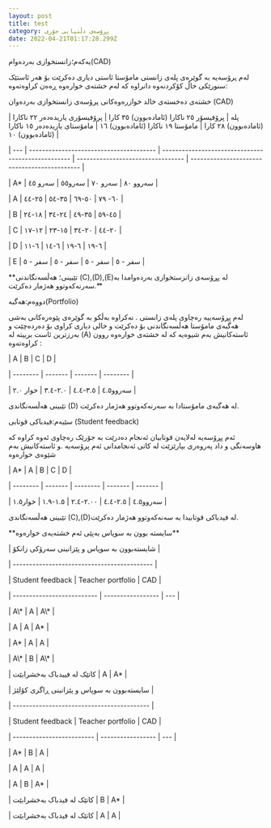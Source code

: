 ```yaml
---
layout: post
title: test
category: پڕۆسەی دڵنیایی جۆری
date: 2022-04-21T01:17:28.299Z
---
```



یەکەم؛زانستخوازی بەردەوام(CAD)

لەم پرۆسەیە بە گوێرەی پلەی زانستی مامۆستا ئاستی دیاری دەکرێت بۆ هەر ئاستێک سنورێکی خاڵ کۆکردنەوە دانراوە کە لەم خشتەی خوارەوە ڕەەن کراوەتەوە:



خشتەی دەخستەی خالد خوازرەوەکانی پرۆسەی زانستخوازی بەردەوان (CAD)



\| پلە | پرۆفیسۆر ٢٥ ناکارا (ئامادەبوون) ٣٥ کارا | پرۆفیسۆری یاریدەدەر ٢٢ ناکارا (ئامادەبوون) ٢٨ کارا | مامۆستا ١٩ ناکارا (ئامادەبوون) ١٦ | مامۆستای یاریدەدەر ١٥ ناکارا (ئامادەبوون) ١٠ |

\| --- | --------------------------------------- | -------------------------------------------------- | --------------------------------- | -------------------------------------------- |

\| A\* | سەروو ٨٠ | سەرو ٧٠ | سەرو٥٥ | سەرو ٤٥ |

\| A | ٦٠- ٧٩ | ٥٠-٦٩ | ٣٥-٥٤ | ٢٥-٤٤ |

\| B | ٤٥-٥٩ | ٣٥-٤٩ | ٢٤-٣٤ | ١٨-٢٤ |

\| C | ٢٠-٤٤ | ٢٠-٣٤ | ١٥-٢٣ | ١٢-١٧ |

\| D | ٦-١٩ | ٦-١٩ | ٦-١٤ | ٦-١١ |

\| E | سفر - ٥ | سفر - ٥ | سفر - ٥ | سفر - ٥ |



\*\*تێبینی؛ هەڵسەنگاندنی (C),(D),(E)لە پڕۆسەی زانزستخوازی بەردەوامدا بە سەرنەکەوتوو هەژمار دەکرێت.\*\*

دووەم:هەگبە(Portfolio)

لەم پڕۆسەییە رەچاوی پلەی زانستی . نەکراوە بەڵکو بە گوێرەی پێوەرەکانی بەشی هەگبەی مامۆستا هەڵسەنگاندنی بۆ دەکرێت و خالی دیاری کراوی بۆ دەردەچێت و بەرزترین ئاست برییتە لە (A) ئاستەکانیش بەم شیوەیە کە لە خشتەی خوارەوە روون کراوەتەوە :



\| A | B | C | D |

\| -------- | ------- | ------- | -------- |

\| سەروو٤.٥ | ٣.٥-٤.٤ | ٢.٠-٣.٤ | خوار ٢.٠ |



تێبینی هەڵسەنگاندی (D) لە هەگبەی مامۆستادا بە سەرنەکەوتوو هەژمار دەکرێت.



سێیەم:فیدباکی قوتابی (Student feedback)

ئەم پڕۆسەیە لەلایەن قوتابیان ئەنجام دەدرێت بە جۆرێک رەچاوی ئەوە کراوە کە هاوسەنگی و داد پەروەری بپارێزێت لە کاتی ئەنجامدانی ئەم پرۆسەیە .و ئاستەکانیش بەم شێوەی خوارەوە



\| A\* | A | B | C | D |

\| -------- | ------- | -------- | ------- | ------- |

\| سەروو٤.٥ | ٢.٥-٤.٤ | ٢.٠٠-٢.٤ | ١.٥-١.٩ | خوار١.٥ |



تێبینی هەڵسەنگاندی (C),(D)لە فیدباکی قوتابیدا بە سەنەکەوتوو هەژمار دەکرێت.



\*\*سایستە بوون بە سوپاس بەپێی ئەم خشتەیەی خوارەوە\*\*



\| شایستەبوون بە سوپاس و پێزانینی سەرۆکی زانکۆ |

\| ------------------------------------------- |



\| Student feedback | Teacher portfolio | CAD |

\| -------------------------- | ----------------- | --- |

\| A\\* | A | A\\* |

\| A | A | A\* |

\| A\* | A | A |

\| A\\* | B | A\\* |

\| کاتێک لە فییدباک بەخشرابێت | A | A\* |



\| سایستەبوون بە سوپاس و پێزانینی ڕاگری کۆلێژ |

\| ------------------------------------------ |



\| Student feedback | Teacher portfolio | CAD |

\| ------------------------- | ----------------- | --- |

\| A\* | B | A |

\| A | A | A |

\| A | B | A\* |

\| کاتێک لە فیدباک بەخشرابێت | B | A\* |

\| کاتێک لە فیدباک بەخشرابێت | A | A |